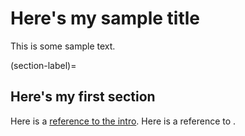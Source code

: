 # Here's my sample title

This is some sample text.

(section-label)=

## Here's my first section

Here is a [reference to the intro](intro.md). Here is a reference to [](section-label).
